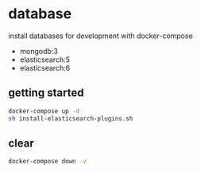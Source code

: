 # database

install databases for development with docker-compose

- mongodb:3
- elasticsearch:5
- elasticsearch:6

## getting started

```sh
docker-compose up -d
sh install-elasticsearch-plugins.sh
```

## clear

```sh
docker-compose down -v
```

